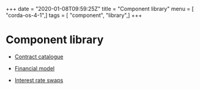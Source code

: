 +++
date = "2020-01-08T09:59:25Z"
title = "Component library"
menu = [ "corda-os-4-1",]
tags = [ "component", "library",]
+++


# Component library


* [Contract catalogue](contract-catalogue.md)

* [Financial model](financial-model.md)

* [Interest rate swaps](contract-irs.md)



